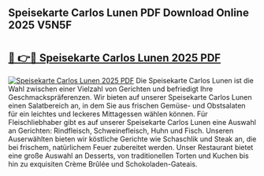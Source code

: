 ## Speisekarte Carlos Lunen PDF Download Online 2025 V5N5F

# <h2><a href="http://gc703u.nevu.top/?p=Speisekarte+Carlos+Lunen">🔗 👉🔴 Speisekarte Carlos Lunen 2025 PDF</a></h2>

[![Speisekarte Carlos Lunen 2025 PDF](https://i.imgur.com/dBaPXMq.png)](http://gc703u.nevu.top/?p=Speisekarte+Carlos+Lunen)
Die Speisekarte Carlos Lunen ist die Wahl zwischen einer Vielzahl von Gerichten und befriedigt Ihre Geschmackspräferenzen. Wir bieten auf unserer Speisekarte Carlos Lunen einen Salatbereich an, in dem Sie aus frischen Gemüse- und Obstsalaten für ein leichtes und leckeres Mittagessen wählen können. Für Fleischliebhaber gibt es auf unserer Speisekarte Carlos Lunen eine Auswahl an Gerichten: Rindfleisch, Schweinefleisch, Huhn und Fisch. Unseren Auserwählten bieten wir köstliche Gerichte wie Schaschlik und Steak an, die bei frischem, natürlichem Feuer zubereitet werden. Unser Restaurant bietet eine große Auswahl an Desserts, von traditionellen Torten und Kuchen bis hin zu exquisiten Crème Brûlée und Schokoladen-Gateais.
